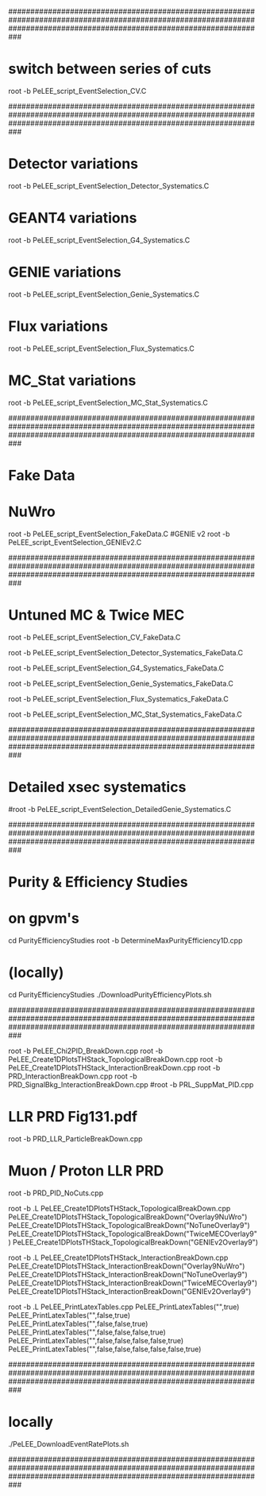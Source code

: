 ###########################################################################################################################################################################

# switch between series of cuts

root -b PeLEE_script_EventSelection_CV.C 

###########################################################################################################################################################################

# Detector variations
root -b PeLEE_script_EventSelection_Detector_Systematics.C

# GEANT4 variations
root -b PeLEE_script_EventSelection_G4_Systematics.C

# GENIE variations
root -b PeLEE_script_EventSelection_Genie_Systematics.C

# Flux variations
root -b PeLEE_script_EventSelection_Flux_Systematics.C

# MC_Stat variations
root -b PeLEE_script_EventSelection_MC_Stat_Systematics.C

###########################################################################################################################################################################

# Fake Data

# NuWro
root -b PeLEE_script_EventSelection_FakeData.C
#GENIE v2
root -b PeLEE_script_EventSelection_GENIEv2.C

###########################################################################################################################################################################

# Untuned MC & Twice MEC

root -b PeLEE_script_EventSelection_CV_FakeData.C

root -b PeLEE_script_EventSelection_Detector_Systematics_FakeData.C

root -b PeLEE_script_EventSelection_G4_Systematics_FakeData.C

root -b PeLEE_script_EventSelection_Genie_Systematics_FakeData.C

root -b PeLEE_script_EventSelection_Flux_Systematics_FakeData.C

root -b PeLEE_script_EventSelection_MC_Stat_Systematics_FakeData.C

###########################################################################################################################################################################

# Detailed xsec systematics

#root -b PeLEE_script_EventSelection_DetailedGenie_Systematics.C

###########################################################################################################################################################################

# Purity & Efficiency Studies

# on gpvm's
cd PurityEfficiencyStudies
root -b DetermineMaxPurityEfficiency1D.cpp

# (locally)
cd PurityEfficiencyStudies
./DownloadPurityEfficiencyPlots.sh

###########################################################################################################################################################################

root -b PeLEE_Chi2PID_BreakDown.cpp
root -b PeLEE_Create1DPlotsTHStack_TopologicalBreakDown.cpp
root -b PeLEE_Create1DPlotsTHStack_InteractionBreakDown.cpp
root -b PRD_InteractionBreakDown.cpp
root -b PRD_SignalBkg_InteractionBreakDown.cpp
#root -b PRL_SuppMat_PID.cpp
# LLR PRD Fig131.pdf
root -b PRD_LLR_ParticleBreakDown.cpp 
# Muon / Proton LLR PRD
root -b PRD_PID_NoCuts.cpp

root -b
.L PeLEE_Create1DPlotsTHStack_TopologicalBreakDown.cpp
PeLEE_Create1DPlotsTHStack_TopologicalBreakDown("Overlay9NuWro")
PeLEE_Create1DPlotsTHStack_TopologicalBreakDown("NoTuneOverlay9")
PeLEE_Create1DPlotsTHStack_TopologicalBreakDown("TwiceMECOverlay9")
PeLEE_Create1DPlotsTHStack_TopologicalBreakDown("GENIEv2Overlay9")

root -b
.L PeLEE_Create1DPlotsTHStack_InteractionBreakDown.cpp
PeLEE_Create1DPlotsTHStack_InteractionBreakDown("Overlay9NuWro")
PeLEE_Create1DPlotsTHStack_InteractionBreakDown("NoTuneOverlay9")
PeLEE_Create1DPlotsTHStack_InteractionBreakDown("TwiceMECOverlay9")
PeLEE_Create1DPlotsTHStack_InteractionBreakDown("GENIEv2Overlay9")

root -b 
.L PeLEE_PrintLatexTables.cpp
PeLEE_PrintLatexTables("",true)
PeLEE_PrintLatexTables("",false,true)
PeLEE_PrintLatexTables("",false,false,true)
PeLEE_PrintLatexTables("",false,false,false,true)
PeLEE_PrintLatexTables("",false,false,false,false,true)
PeLEE_PrintLatexTables("",false,false,false,false,false,true)

###########################################################################################################################################################################

# locally
./PeLEE_DownloadEventRatePlots.sh

###########################################################################################################################################################################

